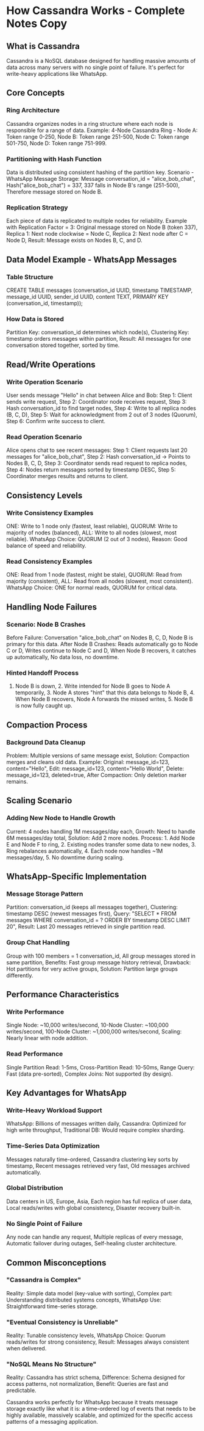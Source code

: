 # How Cassandra Works - Complete Notes Copy

## What is Cassandra
Cassandra is a NoSQL database designed for handling massive amounts of data across many servers with no single point of failure. It's perfect for write-heavy applications like WhatsApp.

## Core Concepts

### Ring Architecture
Cassandra organizes nodes in a ring structure where each node is responsible for a range of data. Example: 4-Node Cassandra Ring - Node A: Token range 0-250, Node B: Token range 251-500, Node C: Token range 501-750, Node D: Token range 751-999.

### Partitioning with Hash Function
Data is distributed using consistent hashing of the partition key. Scenario - WhatsApp Message Storage: Message conversation_id = "alice_bob_chat", Hash("alice_bob_chat") = 337, 337 falls in Node B's range (251-500), Therefore message stored on Node B.

### Replication Strategy
Each piece of data is replicated to multiple nodes for reliability. Example with Replication Factor = 3: Original message stored on Node B (token 337), Replica 1: Next node clockwise = Node C, Replica 2: Next node after C = Node D, Result: Message exists on Nodes B, C, and D.

## Data Model Example - WhatsApp Messages

### Table Structure
CREATE TABLE messages (conversation_id UUID, timestamp TIMESTAMP, message_id UUID, sender_id UUID, content TEXT, PRIMARY KEY (conversation_id, timestamp));

### How Data is Stored
Partition Key: conversation_id determines which node(s), Clustering Key: timestamp orders messages within partition, Result: All messages for one conversation stored together, sorted by time.

## Read/Write Operations

### Write Operation Scenario
User sends message "Hello" in chat between Alice and Bob: 
Step 1: Client sends write request, 
Step 2: Coordinator node receives request, 
Step 3: Hash conversation_id to find target nodes, 
Step 4: Write to all replica nodes (B, C, D), 
Step 5: Wait for acknowledgment from 2 out of 3 nodes (Quorum), 
Step 6: Confirm write success to client.

### Read Operation Scenario
Alice opens chat to see recent messages: 
Step 1: Client requests last 20 messages for "alice_bob_chat", 
Step 2: Hash conversation_id → Points to Nodes B, C, D, 
Step 3: Coordinator sends read request to replica nodes, 
Step 4: Nodes return messages sorted by timestamp DESC, 
Step 5: Coordinator merges results and returns to client.

## Consistency Levels

### Write Consistency Examples
ONE: Write to 1 node only (fastest, least reliable), QUORUM: Write to majority of nodes (balanced), ALL: Write to all nodes (slowest, most reliable). WhatsApp Choice: QUORUM (2 out of 3 nodes), Reason: Good balance of speed and reliability.

### Read Consistency Examples
ONE: Read from 1 node (fastest, might be stale), QUORUM: Read from majority (consistent), ALL: Read from all nodes (slowest, most consistent). WhatsApp Choice: ONE for normal reads, QUORUM for critical data.

## Handling Node Failures

### Scenario: Node B Crashes
Before Failure: Conversation "alice_bob_chat" on Nodes B, C, D, Node B is primary for this data. After Node B Crashes: Reads automatically go to Node C or D, Writes continue to Node C and D, When Node B recovers, it catches up automatically, No data loss, no downtime.

### Hinted Handoff Process
1. Node B is down, 2. Write intended for Node B goes to Node A temporarily, 3. Node A stores "hint" that this data belongs to Node B, 4. When Node B recovers, Node A forwards the missed writes, 5. Node B is now fully caught up.

## Compaction Process

### Background Data Cleanup
Problem: Multiple versions of same message exist, Solution: Compaction merges and cleans old data. Example: Original: message_id=123, content="Hello", Edit: message_id=123, content="Hello World", Delete: message_id=123, deleted=true, After Compaction: Only deletion marker remains.

## Scaling Scenario

### Adding New Node to Handle Growth
Current: 4 nodes handling 1M messages/day each, Growth: Need to handle 6M messages/day total, Solution: Add 2 more nodes. Process: 1. Add Node E and Node F to ring, 2. Existing nodes transfer some data to new nodes, 3. Ring rebalances automatically, 4. Each node now handles ~1M messages/day, 5. No downtime during scaling.

## WhatsApp-Specific Implementation

### Message Storage Pattern
Partition: conversation_id (keeps all messages together), Clustering: timestamp DESC (newest messages first), Query: "SELECT * FROM messages WHERE conversation_id = ? ORDER BY timestamp DESC LIMIT 20", Result: Last 20 messages retrieved in single partition read.

### Group Chat Handling
Group with 100 members = 1 conversation_id, All group messages stored in same partition, Benefits: Fast group message history retrieval, Drawback: Hot partitions for very active groups, Solution: Partition large groups differently.

## Performance Characteristics

### Write Performance
Single Node: ~10,000 writes/second, 10-Node Cluster: ~100,000 writes/second, 100-Node Cluster: ~1,000,000 writes/second, Scaling: Nearly linear with node addition.

### Read Performance
Single Partition Read: 1-5ms, Cross-Partition Read: 10-50ms, Range Query: Fast (data pre-sorted), Complex Joins: Not supported (by design).

## Key Advantages for WhatsApp

### Write-Heavy Workload Support
WhatsApp: Billions of messages written daily, Cassandra: Optimized for high write throughput, Traditional DB: Would require complex sharding.

### Time-Series Data Optimization
Messages naturally time-ordered, Cassandra clustering key sorts by timestamp, Recent messages retrieved very fast, Old messages archived automatically.

### Global Distribution
Data centers in US, Europe, Asia, Each region has full replica of user data, Local reads/writes with global consistency, Disaster recovery built-in.

### No Single Point of Failure
Any node can handle any request, Multiple replicas of every message, Automatic failover during outages, Self-healing cluster architecture.

## Common Misconceptions

### "Cassandra is Complex"
Reality: Simple data model (key-value with sorting), Complex part: Understanding distributed systems concepts, WhatsApp Use: Straightforward time-series storage.

### "Eventual Consistency is Unreliable"
Reality: Tunable consistency levels, WhatsApp Choice: Quorum reads/writes for strong consistency, Result: Messages always consistent when delivered.

### "NoSQL Means No Structure"
Reality: Cassandra has strict schema, Difference: Schema designed for access patterns, not normalization, Benefit: Queries are fast and predictable.

Cassandra works perfectly for WhatsApp because it treats message storage exactly like what it is: a time-ordered log of events that needs to be highly available, massively scalable, and optimized for the specific access patterns of a messaging application.
